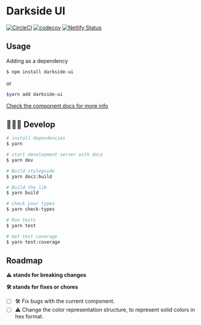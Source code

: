 # Darkside UI

[![CircleCI](https://circleci.com/gh/matheusps/darkside.svg?style=svg)](https://circleci.com/gh/matheusps/darkside)
[![codecov](https://codecov.io/gh/matheusps/darkside/branch/master/graph/badge.svg)](https://codecov.io/gh/matheusps/darkside)
[![Netlify Status](https://api.netlify.com/api/v1/badges/f4a3987b-301a-4273-b833-ee993812c4c3/deploy-status)](https://app.netlify.com/sites/darkside-ui/deploys)

## Usage

Adding as a dependency

```bash
$ npm install darkside-ui
```

or

```bash
$yarn add darkside-ui
```

[Check the component docs for more info](https://darkside-ui.netlify.com/)

## 👨🏾‍💻 Develop

```bash
# install dependencies
$ yarn

# start development server with docz
$ yarn dev

# Build styleguide
$ yarn docz:build

# Build the lib
$ yarn build

# check your types
$ yarn check-types

# Run tests
$ yarn test

# Get test coverage
$ yarn test:coverage
```

## Roadmap

**⚠️ stands for breaking changes**

**🛠 stands for fixes or chores**

- [ ] 🛠 Fix bugs with the current component.
- [ ] ⚠️ Change the color representation structure, to represent solid colors in hex format.
